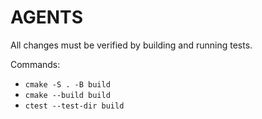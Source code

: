 # AGENTS

All changes must be verified by building and running tests.

Commands:
- `cmake -S . -B build`
- `cmake --build build`
- `ctest --test-dir build`
